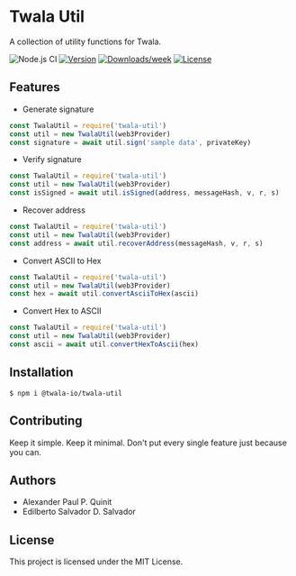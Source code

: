 # Twala Util

A collection of utility functions for Twala.

![Node.js CI](https://github.com/twala-io/twala-util/workflows/Node.js%20CI/badge.svg)
[![Version](https://img.shields.io/npm/v/twala-util.svg)](https://npmjs.org/package/twala-util)
[![Downloads/week](https://img.shields.io/npm/dw/twala-util.svg)](https://npmjs.org/package/twala-util)
[![License](https://img.shields.io/npm/l/twala-util.svg)](https://github.com/twala-io/twala-util/blob/master/package.json)

## Features

* Generate signature
```js
const TwalaUtil = require('twala-util')
const util = new TwalaUtil(web3Provider)
const signature = await util.sign('sample data', privateKey)
```

* Verify signature
```js
const TwalaUtil = require('twala-util')
const util = new TwalaUtil(web3Provider)
const isSigned = await util.isSigned(address, messageHash, v, r, s)
```

* Recover address
```js
const TwalaUtil = require('twala-util')
const util = new TwalaUtil(web3Provider)
const address = await util.recoverAddress(messageHash, v, r, s)
```

* Convert ASCII to Hex
```js
const TwalaUtil = require('twala-util')
const util = new TwalaUtil(web3Provider)
const hex = await util.convertAsciiToHex(ascii)
```

* Convert Hex to ASCII
```js
const TwalaUtil = require('twala-util')
const util = new TwalaUtil(web3Provider)
const ascii = await util.convertHexToAscii(hex)
```

## Installation

```sh-session
$ npm i @twala-io/twala-util
```

## Contributing

Keep it simple. Keep it minimal. Don't put every single feature just because you can.

## Authors

* Alexander Paul P. Quinit
* Edilberto Salvador D. Salvador

## License

This project is licensed under the MIT License.
